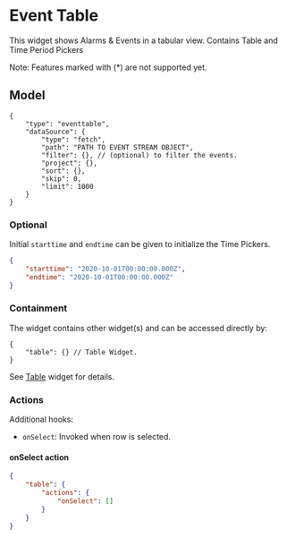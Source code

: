 # Event Table

This widget shows Alarms & Events in a tabular view. Contains Table and Time Period Pickers

Note: Features marked with (*) are not supported yet.

## Model

```jsonc
{
    "type": "eventtable",
    "dataSource": {
        "type": "fetch",
        "path": "PATH TO EVENT STREAM OBJECT",
        "filter": {}, // (optional) to filter the events.
        "project": {},
        "sort": {},
        "skip": 0,
        "limit": 1000
    }
}
```

### Optional

Initial `starttime` and `endtime` can be given to initialize the Time Pickers.

```json
{
    "starttime": "2020-10-01T00:00:00.000Z",
    "endtime": "2020-10-01T00:00:00.000Z"
}
```

### Containment

The widget contains other widget(s) and can be accessed directly by:

```jsonc
{
    "table": {} // Table Widget.
}
```

See [Table](../table/README.md) widget for details.

### Actions

Additional hooks:

- `onSelect`: Invoked when row is selected.

#### onSelect action

```json
{
    "table": {
        "actions": {
            "onSelect": []
        }
    }
}
```

